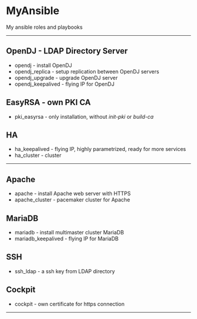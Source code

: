 # MyAnsible
My ansible roles and playbooks

---

## OpenDJ - LDAP Directory Server
- opendj - install OpenDJ
- opendj_replica - setup replication between OpenDJ servers
- opendj_upgrade - upgrade OpenDJ server
- opendj_keepalived - flying IP for OpenDJ

## EasyRSA - own PKI CA
- pki_easyrsa - only installation, without *init-pki* or *build-ca*

## HA
- ha_keepalived - flying IP, highly parametrized, ready for more services
- ha_cluster - cluster

---

## Apache
- apache - install Apache web server with HTTPS
- apache_cluster - pacemaker cluster for Apache

## MariaDB
- mariadb - install multimaster cluster MariaDB
- mariadb_keepalived - flying IP for MariaDB

## SSH
- ssh_ldap - a ssh key from LDAP directory

## Cockpit
- cockpit - own certificate for https connection

---

